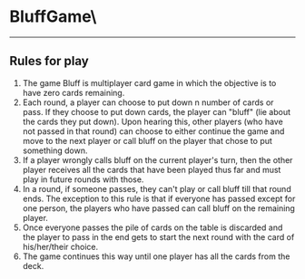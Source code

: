 # BluffGame\
---
## Rules for play
1. The game Bluff is multiplayer card game in which the objective is to have zero cards remaining.
2. Each round, a player can choose to put down n number of cards or pass. If they choose to put down cards, the player can "bluff" (lie about the cards they put down). Upon hearing this, other players (who have not passed in that round) can choose to either continue the game and move to the next player or call bluff on the player that chose to put something down.  
3. If a player wrongly calls bluff on the current player's turn, then the other player receives all the cards that have been played thus far and must play in future rounds with those.
4. In a round, if someone passes, they can't play or call bluff till that round ends. The exception to this rule is that if everyone has passed except for one person, the players who have passed can call bluff on the remaining player. 
5. Once everyone passes the pile of cards on the table is discarded and the player to pass in the end gets to start the next round with the card of his/her/their choice. 
6. The game continues this way until one player has all the cards from the deck.